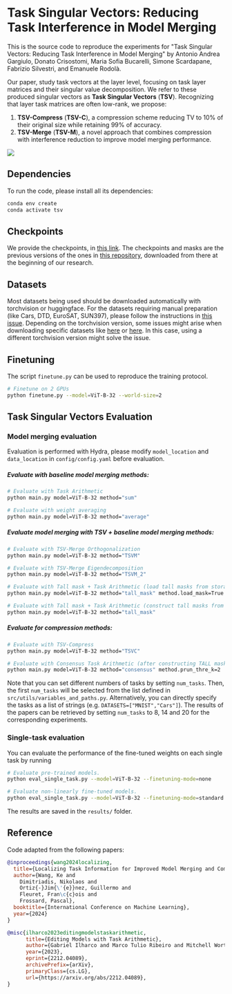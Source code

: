# Task Singular Vectors: Reducing Task Interference in Model Merging

This is the source code to reproduce the experiments for "Task Singular Vectors: Reducing Task Interference in Model Merging" by Antonio Andrea Gargiulo, Donato Crisostomi, Maria Sofia Bucarelli, Simone Scardapane, Fabrizio Silvestri, and Emanuele Rodolà.

Our paper, study task vectors at the layer level, focusing on task layer matrices and their singular value decomposition. We refer to these produced singular vectors as **Task Singular Vectors** (**TSV**). Recognizing that layer task matrices are often low-rank, we propose:
1) **TSV-Compress** (**TSV-C**), a compression scheme reducing TV to 10\% of their original size while retaining 99\% of accuracy. 
2) **TSV-Merge** (**TSV-M**), a novel approach that combines compression with interference reduction to improve model merging performance.

![](figures/)

## Dependencies

To run the code, please install all its dependencies:
```sh
conda env create
conda activate tsv
```

## Checkpoints
We provide the checkpoints, in [this link](https://drive.google.com/drive/folders/1UEM1Thcz1c7dc1nji1i5uTN53Kf6G3-e?usp=sharing). The checkpoints and masks are the previous versions of the ones in [this repository](https://github.com/nik-dim/tall_masks), downloaded from there at the beginning of our research. 

## Datasets
Most datasets being used should be downloaded automatically with torchvision or huggingface. For the datasets requiring manual preparation (like Cars, DTD, EuroSAT, SUN397), please follow the instructions in [this issue](https://github.com/mlfoundations/task_vectors/issues/1). Depending on the torchvision version, some issues might arise when downloading specific datasets like [here](https://github.com/basveeling/pcam/issues/4) or [here](https://github.com/pytorch/vision/issues/5662). In this case, using a different torchvision version might solve the issue. 

## Finetuning
The script `finetune.py` can be used to reproduce the training protocol.
```sh 
# Finetune on 2 GPUs
python finetune.py --model=ViT-B-32 --world-size=2 
```

## Task Singular Vectors Evaluation

### Model merging evaluation

Evaluation is performed with Hydra, please modify `model_location` and `data_location` in `config/config.yaml` before evaluation. 

##### Evaluate with baseline model merging methods:
```bash
# Evaluate with Task Arithmetic
python main.py model=ViT-B-32 method="sum" 

# Evaluate with weight averaging
python main.py model=ViT-B-32 method="average"
```

##### Evaluate model merging with TSV + baseline model merging methods:
```bash
# Evaluate with TSV-Merge Orthogonalization
python main.py model=ViT-B-32 method="TSVM"

# Evaluate with TSV-Merge Eigendecomposition
python main.py model=ViT-B-32 method="TSVM_2"

# Evaluate with Tall mask + Task Arithmetic (load tall masks from storage)
python main.py model=ViT-B-32 method="tall_mask" method.load_mask=True

# Evaluate with Tall mask + Task Arithmetic (construct tall masks from scratch)
python main.py model=ViT-B-32 method="tall_mask"
```

##### Evaluate for compression methods:
``` bash
# Evaluate with TSV-Compress
python main.py model=ViT-B-32 method="TSVC"

# Evaluate with Consensus Task Arithmetic (after constructing TALL masks)
python main.py model=ViT-B-32 method="consensus" method.prun_thre_k=2
```

Note that you can set different numbers of tasks by setting `num_tasks`. Then, the first `num_tasks` will be selected from the list defined in `src/utils/variables_and_paths.py`. Alternatively, you can directly specify the tasks as a list of strings (e.g. `DATASETS=["MNIST","Cars"]`). The results of the papers can be retrieved by setting `num_tasks` to 8, 14 and 20 for the corresponding experiments.

### Single-task evaluation
You can evaluate the performance of the fine-tuned weights on each single task by running
```sh 
# Evaluate pre-trained models.
python eval_single_task.py --model=ViT-B-32 --finetuning-mode=none

# Evaluate non-linearly fine-tuned models.
python eval_single_task.py --model=ViT-B-32 --finetuning-mode=standard
```

The results are saved in the `results/` folder. 

## Reference
Code adapted from the following papers:
```bibtex
@inproceedings{wang2024localizing,
  title={Localizing Task Information for Improved Model Merging and Compression},
  author={Wang, Ke and
    Dimitriadis, Nikolaos and
    Ortiz{-}Jim{\'{e}}nez, Guillermo and
    Fleuret, Fran\c{c}ois and
    Frossard, Pascal},
  booktitle={International Conference on Machine Learning},
  year={2024}
}

@misc{ilharco2023editingmodelstaskarithmetic,
      title={Editing Models with Task Arithmetic}, 
      author={Gabriel Ilharco and Marco Tulio Ribeiro and Mitchell Wortsman and Suchin Gururangan and Ludwig Schmidt and Hannaneh Hajishirzi and Ali Farhadi},
      year={2023},
      eprint={2212.04089},
      archivePrefix={arXiv},
      primaryClass={cs.LG},
      url={https://arxiv.org/abs/2212.04089}, 
}
```

